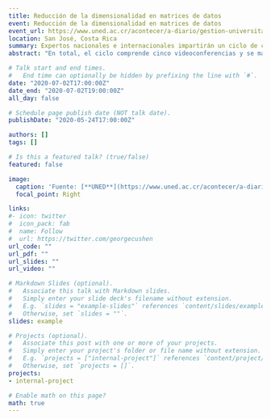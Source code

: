 ```yaml
---
title: Reducción de la dimensionalidad en matrices de datos
event: Reducción de la dimensionalidad en matrices de datos
event_url: https://www.uned.ac.cr/acontecer/a-diario/gestion-universitaria/4060-realizaran-videoconferencias-de-estadistica-para-iberoamerica
location: San José, Costa Rica
summary: Expertos nacionales e internacionales impartirán un ciclo de cinco videoconferencias sobre reducción de la dimensionalidad en matrices de datos, que expondrá con casos reales las últimas técnicas estadísticas relacionadas con la reducción de la dimensionalidad en matrices de datos, así como los algoritmos y paquetes estadísticos que existen para su utilización.  
abstract: "En total, el ciclo comprende cinco videoconferencias y se mantendrá activo del 26 de mayo hasta el 2 de julio, a través de la plataforma Zoom."

# Talk start and end times.
#   End time can optionally be hidden by prefixing the line with `#`.
date: "2020-07-02T17:00:00Z"
date_end: "2020-07-02T19:00:00Z"
all_day: false

# Schedule page publish date (NOT talk date).
publishDate: "2020-05-24T17:00:00Z"

authors: []
tags: []

# Is this a featured talk? (true/false)
featured: false

image:
  caption: 'Fuente: [**UNED**](https://www.uned.ac.cr/acontecer/a-diario/gestion-universitaria/4060-realizaran-videoconferencias-de-estadistica-para-iberoamerica)'
  focal_point: Right

links:
#- icon: twitter
#  icon_pack: fab
#  name: Follow
#  url: https://twitter.com/georgecushen
url_code: ""
url_pdf: ""
url_slides: ""
url_video: ""

# Markdown Slides (optional).
#   Associate this talk with Markdown slides.
#   Simply enter your slide deck's filename without extension.
#   E.g. `slides = "example-slides"` references `content/slides/example-slides.md`.
#   Otherwise, set `slides = ""`.
slides: example

# Projects (optional).
#   Associate this post with one or more of your projects.
#   Simply enter your project's folder or file name without extension.
#   E.g. `projects = ["internal-project"]` references `content/project/deep-learning/index.md`.
#   Otherwise, set `projects = []`.
projects:
- internal-project

# Enable math on this page?
math: true
---
```

